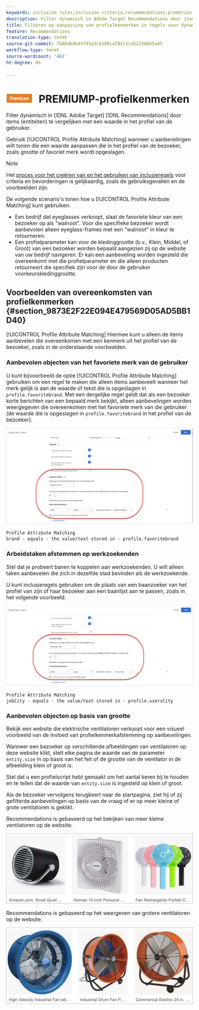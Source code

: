 ```yaml
---
keywords: inclusion rules;inclusion criteria;recommendations;promotion;promotions;dynamic filtering;dynamic;profile attribute matching
description: Filter dynamisch in Adobe Target Recommendations door items (entiteiten) te vergelijken met een waarde in het gebruikersprofiel.
title: Filteren op aanpassing van profielkenmerken in regels voor dynamische integratie in Adobe Target Recommendations
feature: Recommendations
translation-type: tm+mt
source-git-commit: 7b86db4b45f93a3c6169caf81c2cd52236bb5a45
workflow-type: tm+mt
source-wordcount: '461'
ht-degree: 0%

---
```



# ![Identieke ](/help/assets/premium.png) PREMIUMP-profielkenmerken

Filter dynamisch in [!DNL Adobe Target] [!DNL Recommendations] door items (entiteiten) te vergelijken met een waarde in het profiel van de gebruiker.

Gebruik [!UICONTROL Profile Attribute Matching] wanneer u aanbevelingen wilt tonen die een waarde aanpassen die in het profiel van de bezoeker, zoals grootte of favoriet merk wordt opgeslagen.

>[!NOTE]
>
>Het [proces voor het creëren van en het gebruiken van inclusieregels](/help/c-recommendations/c-algorithms/use-dynamic-and-static-inclusion-rules.md) voor criteria en bevorderingen is gelijkaardig, zoals de gebruiksgevallen en de voorbeelden zijn.

De volgende scenario&#39;s tonen hoe u [!UICONTROL Profile Attribute Matching] kunt gebruiken:

* Een bedrijf dat eyeglasses verkoopt, slaat de favoriete kleur van een bezoeker op als &quot;walnoot&quot;. Voor die specifieke bezoeker wordt aanbevolen alleen eyeglass-frames met een &quot;walnoot&quot; in kleur te retourneren.
* Een profielparameter kan voor de kledinggrootte (b.v., Klein, Middel, of Groot) van een bezoeker worden bepaald aangezien zij op de website van uw bedrijf navigeren. Er kan een aanbeveling worden ingesteld die overeenkomt met die profielparameter en die alleen producten retourneert die specifiek zijn voor de door de gebruiker voorkeurskledinggrootte.

## Voorbeelden van overeenkomsten van profielkenmerken {#section_9873E2F22E094E479569D05AD5BB1D40}

[!UICONTROL Profile Attribute Matching] Hiermee kunt u alleen de items aanbevelen die overeenkomen met een kenmerk uit het profiel van de bezoeker, zoals in de onderstaande voorbeelden.

### Aanbevolen objecten van het favoriete merk van de gebruiker

U kunt bijvoorbeeld de optie [!UICONTROL Profile Attribute Matching] gebruiken om een regel te maken die alleen items aanbeveelt wanneer het merk gelijk is aan de waarde of tekst die is opgeslagen in `profile.favoritebrand`. Met een dergelijke regel geldt dat als een bezoeker korte berichten van een bepaald merk bekijkt, alleen aanbevelingen worden weergegeven die overeenkomen met het favoriete merk van die gebruiker (de waarde die is opgeslagen in `profile.favoritebrand` in het profiel van de bezoeker).

![Favoriet merk](/help/c-recommendations/c-algorithms/assets/favorite-brand.png)

```
Profile Attribute Matching
brand - equals - the value/text stored in - profile.favoritebrand
```

### Arbeidstaken afstemmen op werkzoekenden

Stel dat je probeert banen te koppelen aan werkzoekenden. U wilt alleen taken aanbevelen die zich in dezelfde stad bevinden als de werkzoekende.

U kunt inclusieregels gebruiken om de plaats van een baanzoeker van het profiel van zijn of haar bezoeker aan een baanlijst aan te passen, zoals in het volgende voorbeeld:

![Plaats van gebruiker](/help/c-recommendations/c-algorithms/assets/city.png)

```
Profile Attribute Matching
jobCity - equals - the value/text stored in - profile.usersCity
```

### Aanbevolen objecten op basis van grootte

Bekijk een website die elektrische ventilatoren verkoopt voor een visueel voorbeeld van de invloed van profielkenmerkafstemming op aanbevelingen.

Wanneer een bezoeker op verschillende afbeeldingen van ventilatoren op deze website klikt, stelt elke pagina de waarde van de parameter `entity.size` in op basis van het feit of de grootte van de ventilator in de afbeelding klein of groot is.

Stel dat u een profielscript hebt gemaakt om het aantal keren bij te houden en te tellen dat de waarde van `entity.size` is ingesteld op klein of groot.

Als de bezoeker vervolgens terugkeert naar de startpagina, ziet hij of zij gefilterde aanbevelingen op basis van de vraag of er op meer kleine of grote ventilatoren is geklikt.

Recommendations is gebaseerd op het bekijken van meer kleine ventilatoren op de website:

![aanbevelingen voor kleine ventilatoren](/help/c-recommendations/c-algorithms/assets/small-fans.png)

Recommendations is gebaseerd op het weergeven van grotere ventilatoren op de website:

![aanbevelingen voor grote ventilatoren](/help/c-recommendations/c-algorithms/assets/large-fans.png)